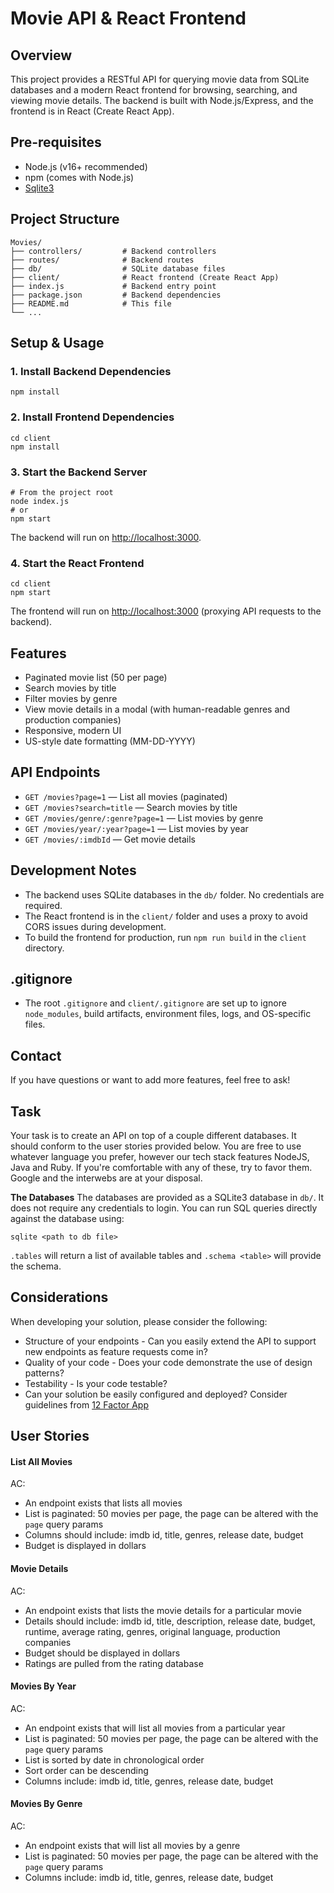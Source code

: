 # Movie API & React Frontend

## Overview
This project provides a RESTful API for querying movie data from SQLite databases and a modern React frontend for browsing, searching, and viewing movie details. The backend is built with Node.js/Express, and the frontend is in React (Create React App).

## Pre-requisites
* Node.js (v16+ recommended)
* npm (comes with Node.js)
* [Sqlite3](http://www.sqlitetutorial.net/)

## Project Structure
```
Movies/
├── controllers/         # Backend controllers
├── routes/              # Backend routes
├── db/                  # SQLite database files
├── client/              # React frontend (Create React App)
├── index.js             # Backend entry point
├── package.json         # Backend dependencies
├── README.md            # This file
└── ...
```

## Setup & Usage

### 1. Install Backend Dependencies
```
npm install
```

### 2. Install Frontend Dependencies
```
cd client
npm install
```

### 3. Start the Backend Server
```
# From the project root
node index.js
# or
npm start
```
The backend will run on [http://localhost:3000](http://localhost:3000).

### 4. Start the React Frontend
```
cd client
npm start
```
The frontend will run on [http://localhost:3000](http://localhost:3000) (proxying API requests to the backend).

## Features
- Paginated movie list (50 per page)
- Search movies by title
- Filter movies by genre
- View movie details in a modal (with human-readable genres and production companies)
- Responsive, modern UI
- US-style date formatting (MM-DD-YYYY)

## API Endpoints
- `GET /movies?page=1` — List all movies (paginated)
- `GET /movies?search=title` — Search movies by title
- `GET /movies/genre/:genre?page=1` — List movies by genre
- `GET /movies/year/:year?page=1` — List movies by year
- `GET /movies/:imdbId` — Get movie details

## Development Notes
- The backend uses SQLite databases in the `db/` folder. No credentials are required.
- The React frontend is in the `client/` folder and uses a proxy to avoid CORS issues during development.
- To build the frontend for production, run `npm run build` in the `client` directory.

## .gitignore
- The root `.gitignore` and `client/.gitignore` are set up to ignore `node_modules`, build artifacts, environment files, logs, and OS-specific files.

## Contact
If you have questions or want to add more features, feel free to ask!

## Task
Your task is to create an API on top of a couple different databases.  It should conform to the user stories provided below.  You are free to use whatever language you prefer, however our tech stack features NodeJS, Java and Ruby. If you're comfortable with any of these, try to favor them.  Google and the interwebs are at your disposal.

**The Databases**
The databases are provided as a SQLite3 database in `db/`.  It does not require any credentials to login.  You can run SQL queries directly against the database using:

```
sqlite <path to db file>
```

`.tables` will return a list of available tables and `.schema <table>` will provide the schema.

## Considerations
When developing your solution, please consider the following:

* Structure of your endpoints - Can you easily extend the API to support new endpoints as feature requests come in?
* Quality of your code - Does your code demonstrate the use of design patterns?
* Testability - Is your code testable?
* Can your solution be easily configured and deployed?  Consider guidelines from [12 Factor App](http://12factor.net/)


## User Stories

#### List All Movies
AC:

* An endpoint exists that lists all movies
* List is paginated: 50 movies per page, the page can be altered with the `page` query params
* Columns should include: imdb id, title, genres, release date, budget
* Budget is displayed in dollars

#### Movie Details
AC:

* An endpoint exists that lists the movie details for a particular movie
* Details should include: imdb id, title, description, release date, budget, runtime, average rating, genres, original language, production companies
* Budget should be displayed in dollars
* Ratings are pulled from the rating database

#### Movies By Year
AC:

* An endpoint exists that will list all movies from a particular year 
* List is paginated: 50 movies per page, the page can be altered with the `page` query params
* List is sorted by date in chronological order
* Sort order can be descending
* Columns include: imdb id, title, genres, release date, budget

#### Movies By Genre
AC:

* An endpoint exists that will list all movies by a genre
* List is paginated: 50 movies per page, the page can be altered with the `page` query params
* Columns include: imdb id, title, genres, release date, budget
